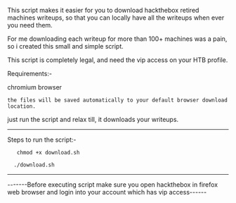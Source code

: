 This script makes it easier for you to download hackthebox retired machines writeups, so that you can locally have all the writeups when ever you need them.

For me downloading each writeup for more than 100+ machines was a pain, so i created this small and simple script.

This script is completely legal, and need the vip access on your HTB profile.

Requirements:- 

chromium browser

 `the files will be saved automatically to your default browser download location.`

just run the script and relax till, it downloads your writeups.
 
 ----------------------------------------------------------------------------------------------------
 
Steps to run the script:-
``` 
   chmod +x download.sh
 
  ./download.sh
```
----------------------------------------------------------------------------------------------------
 

-------Before executing script make sure you open hackthebox in firefox web browser and login into your account which has vip access------
